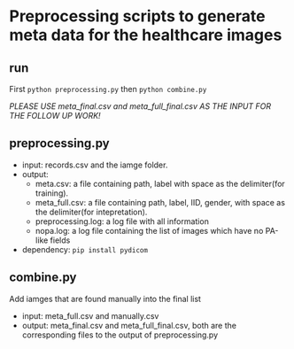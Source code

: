 # Preprocessing scripts to generate meta data for the healthcare images
## run
First `python preprocessing.py` then `python combine.py`

*PLEASE USE meta_final.csv and meta_full_final.csv AS THE INPUT FOR THE FOLLOW UP WORK!*

## preprocessing.py
* input: records.csv and the iamge folder.
* output: 
    * meta.csv: a file containing path, label  with space as the delimiter(for training).
    * meta_full.csv: a file containing path, label, IID, gender, with space as the delimiter(for intepretation).
    * preprocessing.log: a log file with all information
    * nopa.log: a log file containing the list of images which have no PA-like fields
* dependency: `pip install pydicom`


## combine.py
Add iamges that are found manually into the final list
* input: meta_full.csv and manually.csv
* output: meta_final.csv and meta_full_final.csv, both are the corresponding files to the output of preprocessing.py

